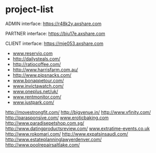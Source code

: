 # project-list


ADMIN interface:
https://r48k2y.axshare.com  

PARTNER  interface:
https://biu17e.axshare.com

CLIENT  interface:
https://mje053.axshare.com 


- www.reservio.com
- http://dailysteals.com/
- http://ratiocoffee.com/
- http://www.harrisfarm.com.au/
- http://www.pipsnacks.com/
- www.bonappetour.com/
- www.invictawatch.com/ 
- www.oneplus.net/uk/ 
- www.rentmonitor.com/ 
- www.justpark.com/ 


http://movestrongfit.com/
http://bigvenue.in/
http://www.vfinity.com/
http://parasponsive.com/
www.eroticbaking.com
http://www.paradisepetshop.com.sg/
http://www.datingproductsreview.com/
www.extratime-events.co.uk
http://www.rokomari.com/
http://www.expatsinsaudi.com/
http://www.estateplanninglawyerdenver.com/
http://www.poolrepairsaltlake.com/
